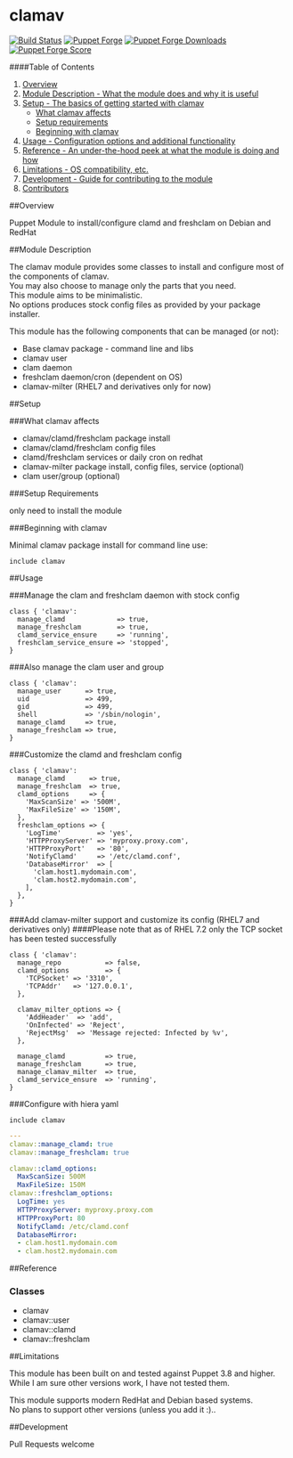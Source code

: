 clamav
=============

[![Build Status](https://travis-ci.org/edestecd/puppet-clamav.svg)](https://travis-ci.org/edestecd/puppet-clamav)
[![Puppet Forge](https://img.shields.io/puppetforge/v/edestecd/clamav.svg)](https://forge.puppet.com/edestecd/clamav)
[![Puppet Forge Downloads](https://img.shields.io/puppetforge/dt/edestecd/clamav.svg)](https://forge.puppet.com/edestecd/clamav)
[![Puppet Forge Score](https://img.shields.io/puppetforge/f/edestecd/clamav.svg)](https://forge.puppet.com/edestecd/clamav/scores)

####Table of Contents

1. [Overview](#overview)
2. [Module Description - What the module does and why it is useful](#module-description)
3. [Setup - The basics of getting started with clamav](#setup)
    * [What clamav affects](#what-clamav-affects)
    * [Setup requirements](#setup-requirements)
    * [Beginning with clamav](#beginning-with-clamav)
4. [Usage - Configuration options and additional functionality](#usage)
5. [Reference - An under-the-hood peek at what the module is doing and how](#reference)
5. [Limitations - OS compatibility, etc.](#limitations)
6. [Development - Guide for contributing to the module](#development)
7. [Contributors](#contributors)

##Overview

Puppet Module to install/configure clamd and freshclam on Debian and RedHat

##Module Description

The clamav module provides some classes to install and configure most of the components of clamav.  
You may also choose to manage only the parts that you need.  
This module aims to be minimalistic.  
No options produces stock config files as provided by your package installer.

This module has the following components that can be managed (or not):
* Base clamav package - command line and libs
* clamav user
* clam daemon
* freshclam daemon/cron (dependent on OS)
* clamav-milter (RHEL7 and derivatives only for now)

##Setup

###What clamav affects

* clamav/clamd/freshclam package install
* clamav/clamd/freshclam config files
* clamd/freshclam services or daily cron on redhat
* clamav-milter package install, config files, service (optional)
* clam user/group (optional)

###Setup Requirements

only need to install the module

###Beginning with clamav

Minimal clamav package install for command line use:

```puppet
include clamav
```

##Usage

###Manage the clam and freshclam daemon with stock config

```puppet
class { 'clamav':
  manage_clamd             => true,
  manage_freshclam         => true,
  clamd_service_ensure     => 'running',
  freshclam_service_ensure => 'stopped',
}
```

###Also manage the clam user and group

```puppet
class { 'clamav':
  manage_user      => true,
  uid              => 499,
  gid              => 499,
  shell            => '/sbin/nologin',
  manage_clamd     => true,
  manage_freshclam => true,
}
```

###Customize the clamd and freshclam config

```puppet
class { 'clamav':
  manage_clamd      => true,
  manage_freshclam  => true,
  clamd_options     => {
    'MaxScanSize' => '500M',
    'MaxFileSize' => '150M',
  },
  freshclam_options => {
    'LogTime'         => 'yes',
    'HTTPProxyServer' => 'myproxy.proxy.com',
    'HTTPProxyPort'   => '80',
    'NotifyClamd'     => '/etc/clamd.conf',
    'DatabaseMirror'  => [
      'clam.host1.mydomain.com',
      'clam.host2.mydomain.com',
    ],
  },
}
```

###Add clamav-milter support and customize its config (RHEL7 and derivatives only)
####Please note that as of RHEL 7.2 only the TCP socket has been tested successfully

```puppet
class { 'clamav':
  manage_repo           => false,
  clamd_options         => {
    'TCPSocket' => '3310',
    'TCPAddr'   => '127.0.0.1',
  },

  clamav_milter_options => {
    'AddHeader'  => 'add',
    'OnInfected' => 'Reject',
    'RejectMsg'  => 'Message rejected: Infected by %v',
  },

  manage_clamd          => true,
  manage_freshclam      => true,
  manage_clamav_milter  => true,
  clamd_service_ensure  => 'running',
}
```

###Configure with hiera yaml

```puppet
include clamav
```
```yaml
---
clamav::manage_clamd: true
clamav::manage_freshclam: true

clamav::clamd_options:
  MaxScanSize: 500M
  MaxFileSize: 150M
clamav::freshclam_options:
  LogTime: yes
  HTTPProxyServer: myproxy.proxy.com
  HTTPProxyPort: 80
  NotifyClamd: /etc/clamd.conf
  DatabaseMirror:
  - clam.host1.mydomain.com
  - clam.host2.mydomain.com
```

##Reference

### Classes

* clamav
* clamav::user
* clamav::clamd
* clamav::freshclam

##Limitations

This module has been built on and tested against Puppet 3.8 and higher.  
While I am sure other versions work, I have not tested them.

This module supports modern RedHat and Debian based systems.  
No plans to support other versions (unless you add it :)..

##Development

Pull Requests welcome
